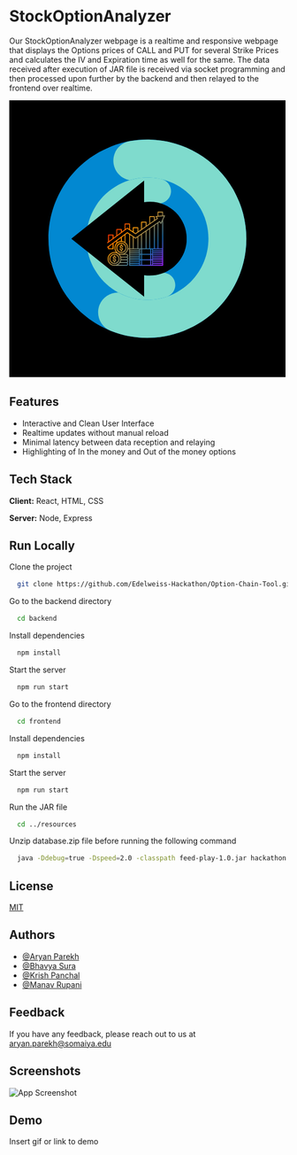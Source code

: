 
# StockOptionAnalyzer

Our StockOptionAnalyzer webpage is a realtime and responsive webpage that displays the Options prices of CALL and PUT for several Strike Prices and calculates the IV and Expiration time as well for the same. The data received after execution of JAR file is received via socket programming and then processed upon further by the backend and then relayed to the frontend over realtime.


![Logo](https://github.com/Edelweiss-Hackathon/Option-Chain-Tool/blob/master/resources/logo.png)


## Features

- Interactive and Clean User Interface
- Realtime updates without manual reload
- Minimal latency between data reception and relaying
- Highlighting of In the money and Out of the money options




## Tech Stack

**Client:** React, HTML, CSS

**Server:** Node, Express


## Run Locally

Clone the project

```bash
  git clone https://github.com/Edelweiss-Hackathon/Option-Chain-Tool.git
```

Go to the backend directory

```bash
  cd backend
```

Install dependencies

```bash
  npm install
```

Start the server

```bash
  npm run start
```

Go to the frontend directory

```bash
  cd frontend
```

Install dependencies

```bash
  npm install
```

Start the server

```bash
  npm run start
```

Run the JAR file

```bash
  cd ../resources
```
Unzip database.zip file before running the following command
```bash
  java -Ddebug=true -Dspeed=2.0 -classpath feed-play-1.0.jar hackathon.player.Main dataset.csv 9011
```

## License

[MIT](https://choosealicense.com/licenses/mit/)


## Authors

- [@Aryan Parekh](https://github.com/Aryan-29)
- [@Bhavya Sura](https://github.com/Baboon12)
- [@Krish Panchal](https://github.com/Krishpanchal)
- [@Manav Rupani](https://github.com/ManavStud)

## Feedback

If you have any feedback, please reach out to us at aryan.parekh@somaiya.edu


## Screenshots

![App Screenshot](https://via.placeholder.com/468x300?text=App+Screenshot+Here)


## Demo

Insert gif or link to demo

